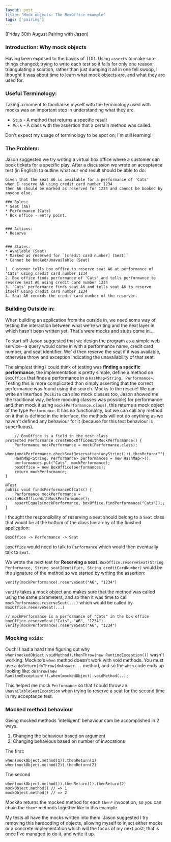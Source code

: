 ```yaml
---
layout: post
title: "Mock objects: The BoxOffice example"
tags: ['pairing']
---
```

(Friday 30th August Pairing with Jason)
### Introduction: Why mock objects

Having been exposed to the basics of TDD: Using `asserts` to make sure things
changed; trying to write each test so it fails for only one reason;
triangulating a solution, rather than just dumping it all in one fell swoop, I
thought it was about time to learn what mock objects are, and what they are used
for.

### Useful Terminology:
Taking a moment to familiarise myself with the terminology used with mocks was an important step in understanding what they are.
* `Stub` - A method that returns a specific result
* `Mock` - A class with the assertion that a certain method was called.

Don't expect my usage of terminology to be spot on; I'm still learning!

### The Problem:
Jason suggested we try writing a virtual box office where a customer can book
tickets for a specific play. After a discussion we wrote an acceptance test (in
English) to outline what our end result should be able to do:

    Given that the seat A6 is available for a performance of 'Cats'
    when I reserve A6 using credit card number 1234
    then A6 should be marked as reserved for 1234 and cannot be booked by anyone else.

    ### Roles:
    * Seat (A6)
    * Performance (Cats)
    * Box office - entry point.


    ### Actions:
    * Reserve


    ### States:
    * Available (Seat)
    * Marked as reserved for `[credit card number] (Seat)`
    * Cannot be booked/Unavailable (Seat)

    1. Customer tells box office to reserve seat A6 at performance of 'Cats' using credit card number 1234
    2. Box office finds performance of 'Cats' and tells performance to reserve Seat A6 using credit card number 1234
    3. 'Cats' performance finds seat A6 and tells seat A6 to reserve itself using credit card number 1234
    4. Seat A6 records the credit card number of the reserver.

### Building Outside in:
When building an application from the outside in, we need some way of testing
the interaction between what we're writing and the next layer in which hasn't
been written yet. That's were mocks and stubs come in...

To start off Jason suggested that we design the program as a simple web
service--a query would come in with a performance name, credit card number, and
seat identifier. We' d then reserve the seat if it was available, otherwise
throw and exception indicating the unavailability of that seat.

The simplest thing I could think of testing was **finding a specific
performance**, the implementation is pretty simple, define a method on
`BoxOffice` that finds a performance in a `HashMap<String, Performance>`.
Testing this is more complicated than simply asserting that the correct
performance was found using the search. Mocks to the rescue! We can write an
interface (`Mockito` can also mock classes too, Jason showed me the traditional
way, before mocking classes was possible) for performance and then mock it using
`mock(Performance.class)`, this returns a mock object of the type `Performance`.
It has no functionality, but we can call any method on it that is defined in the
interface, the methods will not do anything as we haven't defined any behaviour
for it (because for this test behaviour is superfluous). 

        // BoxOffice is a field in the test class
	protected Performance createBoxOfficeWithMockPerformance() {
		Performance mockPerformance = mock(Performance.class);
		when(mockPerformance.checkSeatReservation(anyString())).thenReturn("");
		HashMap<String, Performance> performances = new HashMap<>();
		performances.put("Cats", mockPerformance);
		boxOffice = new BoxOffice(performances);
		return mockPerformance;
	}

	@Test
	public void findsPerformanceOfCats() {
		Performance mockPerformance = createBoxOfficeWithMockPerformance();
		assertEquals(mockPerformance, boxOffice.findPerformance("Cats"));;
	}

I thought the responsibility of reserving a seat should belong to a `Seat` class that would be at the bottom of the class hierarchy of the finished application: 

    BoxOffice -> Performance -> Seat

`BoxOffice` would need to talk to `Performance` which would then eventually talk to `Seat`. 

We wrote the next test for **Reserving a seat**. `BoxOffice.reserveSeat(String Performance, String seatIdentifier, String creditCardNumber)` would be the signature of the method so we started by writing the assertion: 

    verify(mockPerformance).reserveSeat("A6", "1234")

`verify` takes a mock object and makes sure that the method was called using the same parameters, and so then it was time to call `mockPerformance.reserveSeat(...)` which would be called by `BoxOffice.reserveSeat(...)`

    // mockPerformance is a performance of "Cats" in the box office
    boxOffice.reserveSeat("Cats", "A6", "1234")
    verify(mockPerformance).reserveSeat("A6", "1234")

### Mocking `voids`:
Ouch! I had a hard time figuring out why `when(mockedObject.voidMethod).thenThrow(new RuntimeException())` wasn't working. Mockito's `when` method doesn't work with void methods. You must use a `doReturn|doThrow|doAnswer...` method, and so the `when` code ends up looking like: `doThrow(new RuntimeException()).when(mockedObject).voidMethod(..);`

This helped me mock `Performance` so that I could throw an `UnavailableSeatException` when trying to reserve a seat for the second time in my acceptance test. 

### Mocked method behaviour
Giving mocked methods 'intelligent' behaviour cam be accomplished in 2 ways. 

1. Changing the behaviour based on argument
2. Changing behavious based on number of invocations

The first:

    when(mockObject.method(1)).thenReturn(1)
    when(mockObject.method(2)).thenReturn(2)

The second

    when(mockObject.method()).thenReturn(1).thenReturn(2)
    mockObject.method() // => 1
    mockObject.method() // => 2

Mockito returns the mocked method for each `then*` invocation, so you can chain the `then*` methods together like in this example. 


My tests all have the mocks written into them. Jason suggested I try removing
this hardcoding of objects, allowing myself to inject either mocks or a concrete
implementation which will the focus of my next post; that is once I've managed
to do it, and write it up.
